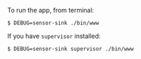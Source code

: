 

To run the app, from terminal:

```terminal
$ DEBUG=sensor-sink ./bin/www
```

If you  have `supervisor` installed:
```terminal
$ DEBUG=sensor-sink supervisor ./bin/www 
```
